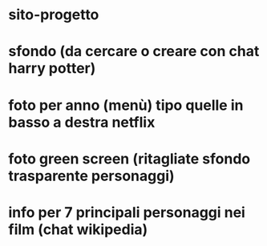 # sito-progetto
# sfondo (da cercare o creare con chat harry potter)
# foto per anno (menù) tipo quelle in basso a destra netflix
# foto green screen (ritagliate sfondo trasparente personaggi)
# info per 7 principali personaggi nei film (chat wikipedia)
